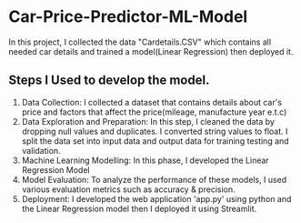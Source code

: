 # Car-Price-Predictor-ML-Model

In this project, I collected the data "Cardetails.CSV" which contains all needed car details and trained a model(Linear Regression) then deployed it.

## Steps I Used to develop the model.

1. Data Collection: I collected a dataset that contains details about car's price and factors that affect the price(mileage, manufacture year e.t.c)
2. Data Exploration and Preparation: In this step, I cleaned the data by dropping null values and duplicates.  I converted string values to float. I split the data set into input data and output data for training testing and validation.
3. Machine Learning Modelling: In this phase, I developed the Linear Regression Model
4. Model Evaluation: To analyze the performance of these models, I used various evaluation metrics such as accuracy & precision.
5. Deployment: I developed the web application 'app.py' using python and the Linear Regression model then I deployed it using Streamlit.
